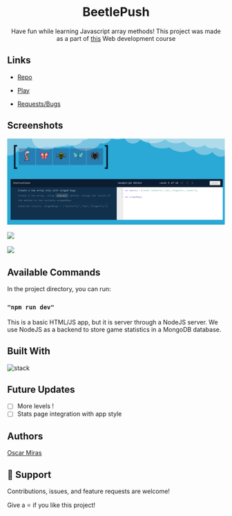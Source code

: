 <h1 align="center">BeetlePush</h1>

<p align="center">Have fun while learning Javascript array methods! This project was made as a part of <a target="_blank"  href="https://www.bit.es/desarrollo-de-aplicaciones-web/">this</a> Web development course</p>

## Links

- [Repo](https://github.com/FOAP-NetMind-2022/beetlepush)

- [Play](https://beetlepush.herokuapp.com/)

- [Requests/Bugs](https://github.com/FOAP-NetMind-2022/beetlepush/issues)

## Screenshots

![Home Page](/screenshots/screen1.png)

![](/screenshots/2.png)

![](/screenshots/3.png)

## Available Commands

In the project directory, you can run:


### `"npm run dev"`

This is a basic HTML/JS app, but it is server through a NodeJS server. We use NodeJS as a backend to store game statistics in a MongoDB database.

## Built With

![stack](https://user-images.githubusercontent.com/105077371/192238440-29a02959-0654-49d7-af18-5bf5ed884a97.jpg)

## Future Updates

- [ ] More levels !
- [ ] Stats page integration with app style

## Authors

[Oscar Miras](https://github.com/omiras)


## 🤝 Support

Contributions, issues, and feature requests are welcome!

Give a ⭐️ if you like this project!
